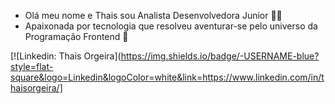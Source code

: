 - Olá meu nome e Thais sou Analista Desenvolvedora Junior 👩‍💻
- Apaixonada por tecnologia que resolveu aventurar-se pelo universo da Programação Frontend 💜

[![Linkedin: Thais Orgeira](https://img.shields.io/badge/-USERNAME-blue?style=flat-square&logo=Linkedin&logoColor=white&link=https://www.linkedin.com/in/thaisorgeira/]
